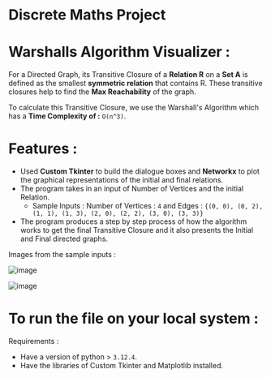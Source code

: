 # Discrete Maths Project

# Warshalls Algorithm Visualizer : 

For a Directed Graph, its Transitive Closure of a **Relation R** on a **Set A** is defined as the smallest **symmetric relation** that contains R. These transitive closures help to find the **Max Reachability** of the graph.

To calculate this Transitive Closure, we use the Warshall's Algorithm which has a **Time Complexity of :** `O(n^3)`.

# Features : 

- Used **Custom Tkinter** to build the dialogue boxes and **Networkx** to plot the graphical representations of the initial and final relations.
- The program takes in an input of Number of Vertices and the initial Relation. 
  - Sample Inputs : Number of Vertices : `4` and Edges : `{(0, 0), (0, 2), (1, 1), (1, 3), (2, 0), (2, 2), (3, 0), (3, 3)}`
- The program produces a step by step process of how the algorithm works to get the final Transitive Closure and it also presents the Initial and Final directed graphs.


Images from the sample inputs :

![image](https://github.com/user-attachments/assets/92acd2de-87b0-4f08-861b-782d848963da)

![image](https://github.com/user-attachments/assets/8ecbc2d1-aaba-4ffd-8df5-b6b763e83875)


# To run the file on your local system : 

Requirements : 
- Have a version of python > `3.12.4`.
- Have the libraries of Custom Tkinter and Matplotlib installed. 

